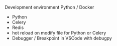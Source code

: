 Development environment Python / Docker 

- Python
- Celery
- Redis
- hot reload on modify file for Python or Celery
- Debugger / Breakpoint in VSCode with debugpy
